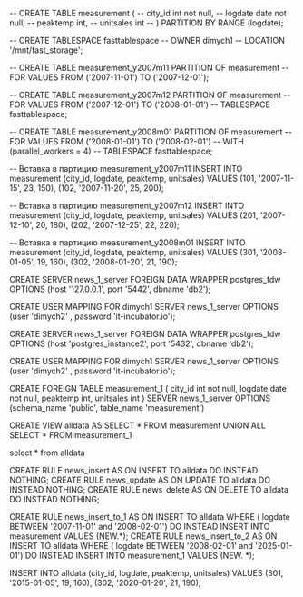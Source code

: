 
-- CREATE TABLE measurement (
--     city_id         int not null,
--     logdate         date not null,
--     peaktemp        int,
--     unitsales       int
-- ) PARTITION BY RANGE (logdate);

-- CREATE TABLESPACE fasttablespace
--     OWNER dimych1
--     LOCATION '/mnt/fast_storage';

-- CREATE TABLE measurement_y2007m11 PARTITION OF measurement
--     FOR VALUES FROM ('2007-11-01') TO ('2007-12-01');

-- CREATE TABLE measurement_y2007m12 PARTITION OF measurement
--     FOR VALUES FROM ('2007-12-01') TO ('2008-01-01')
--     TABLESPACE fasttablespace;

-- CREATE TABLE measurement_y2008m01 PARTITION OF measurement
--     FOR VALUES FROM ('2008-01-01') TO ('2008-02-01')
--     WITH (parallel_workers = 4)
--     TABLESPACE fasttablespace;

-- Вставка в партицию measurement_y2007m11
INSERT INTO measurement (city_id, logdate, peaktemp, unitsales)
VALUES
(101, '2007-11-15', 23, 150),
(102, '2007-11-20', 25, 200);

-- Вставка в партицию measurement_y2007m12
INSERT INTO measurement (city_id, logdate, peaktemp, unitsales)
VALUES
(201, '2007-12-10', 20, 180),
(202, '2007-12-25', 22, 220);

-- Вставка в партицию measurement_y2008m01
INSERT INTO measurement (city_id, logdate, peaktemp, unitsales)
VALUES
(301, '2008-01-05', 19, 160),
(302, '2008-01-20', 21, 190);








CREATE SERVER news_1_server
FOREIGN DATA WRAPPER postgres_fdw
OPTIONS (host '127.0.0.1', port '5442', dbname 'db2');


CREATE USER MAPPING FOR dimych1
SERVER news_1_server
OPTIONS (user 'dimych2' , password 'it-incubator.io');




CREATE SERVER news_1_server
FOREIGN DATA WRAPPER postgres_fdw
OPTIONS (host 'postgres_instance2', port '5432', dbname 'db2');


CREATE USER MAPPING FOR dimych1
SERVER news_1_server
OPTIONS (user 'dimych2' , password 'it-incubator.io');

CREATE FOREIGN TABLE measurement_1 (
city_id         int not null,
logdate         date not null,
peaktemp        int,
unitsales       int
)
SERVER news_1_server
OPTIONS (schema_name 'public', table_name 'measurement')


CREATE VIEW alldata AS
SELECT * FROM measurement
UNION ALL
SELECT * FROM measurement_1


select * from alldata


CREATE RULE news_insert AS ON INSERT TO alldata
DO INSTEAD NOTHING;
CREATE RULE news_update AS ON UPDATE TO alldata
DO INSTEAD NOTHING;
CREATE RULE news_delete AS ON DELETE TO alldata
DO INSTEAD NOTHING;

CREATE RULE news_insert_to_1 AS ON INSERT TO alldata
WHERE ( logdate BETWEEN '2007-11-01' and '2008-02-01')
DO INSTEAD INSERT INTO measurement VALUES (NEW.*);
CREATE RULE news_insert_to_2 AS ON INSERT TO alldata
WHERE ( logdate BETWEEN '2008-02-01' and '2025-01-01')
DO INSTEAD INSERT INTO measurement_1 VALUES (NEW. *);



INSERT INTO alldata (city_id, logdate, peaktemp, unitsales)
VALUES
(301, '2015-01-05', 19, 160),
(302, '2020-01-20', 21, 190);


